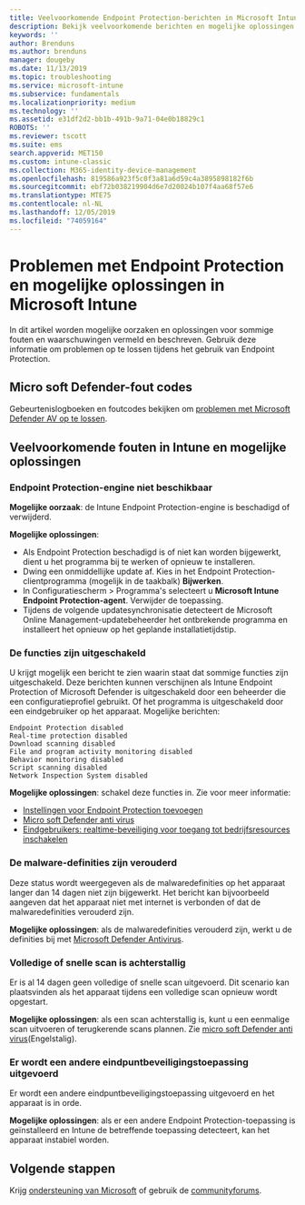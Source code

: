 ```yaml
---
title: Veelvoorkomende Endpoint Protection-berichten in Microsoft Intune - Azure | Microsoft Docs
description: Bekijk veelvoorkomende berichten en mogelijke oplossingen bij het gebruik van en het oplossen van problemen met Endpoint Protection en Microsoft Defender in Microsoft Intune.
keywords: ''
author: Brenduns
ms.author: brenduns
manager: dougeby
ms.date: 11/13/2019
ms.topic: troubleshooting
ms.service: microsoft-intune
ms.subservice: fundamentals
ms.localizationpriority: medium
ms.technology: ''
ms.assetid: e31df2d2-bb1b-491b-9a71-04e0b18829c1
ROBOTS: ''
ms.reviewer: tscott
ms.suite: ems
search.appverid: MET150
ms.custom: intune-classic
ms.collection: M365-identity-device-management
ms.openlocfilehash: 819586a923f5c0f3a81a6d59c4a3895898182f6b
ms.sourcegitcommit: ebf72b038219904d6e7d20024b107f4aa68f57e6
ms.translationtype: MTE75
ms.contentlocale: nl-NL
ms.lasthandoff: 12/05/2019
ms.locfileid: "74059164"
---
```

# <a name="endpoint-protection-issues-and-possible-solutions-in-microsoft-intune"></a>Problemen met Endpoint Protection en mogelijke oplossingen in Microsoft Intune

In dit artikel worden mogelijke oorzaken en oplossingen voor sommige fouten en waarschuwingen vermeld en beschreven. Gebruik deze informatie om problemen op te lossen tijdens het gebruik van Endpoint Protection.

## <a name="microsoft-defender-error-codes"></a>Micro soft Defender-fout codes

Gebeurtenislogboeken en foutcodes bekijken om [problemen met Microsoft Defender AV op te lossen](https://docs.microsoft.com/windows/security/threat-protection/windows-defender-antivirus/troubleshoot-windows-defender-antivirus).

## <a name="common-intune-errors-and-possible-resolutions"></a>Veelvoorkomende fouten in Intune en mogelijke oplossingen

### <a name="endpoint-protection-engine-unavailable"></a>Endpoint Protection-engine niet beschikbaar

**Mogelijke oorzaak**: de Intune Endpoint Protection-engine is beschadigd of verwijderd.

**Mogelijke oplossingen**:

- Als Endpoint Protection beschadigd is of niet kan worden bijgewerkt, dient u het programma bij te werken of opnieuw te installeren.
- Dwing een onmiddellijke update af. Kies in het Endpoint Protection-clientprogramma (mogelijk in de taakbalk) **Bijwerken**.
- In Configuratiescherm > Programma's selecteert u **Microsoft Intune Endpoint Protection-agent**. Verwijder de toepassing.
- Tijdens de volgende updatesynchronisatie detecteert de Microsoft Online Management-updatebeheerder het ontbrekende programma en installeert het opnieuw op het geplande installatietijdstip.

### <a name="features-are-disabled"></a>De functies zijn uitgeschakeld

U krijgt mogelijk een bericht te zien waarin staat dat sommige functies zijn uitgeschakeld. Deze berichten kunnen verschijnen als Intune Endpoint Protection of Microsoft Defender is uitgeschakeld door een beheerder die een configuratieprofiel gebruikt. Of het programma is uitgeschakeld door een eindgebruiker op het apparaat. Mogelijke berichten:

`Endpoint Protection disabled`  
`Real-time protection disabled`  
`Download scanning disabled`  
`File and program activity monitoring disabled`  
`Behavior monitoring disabled`  
`Script scanning disabled`  
`Network Inspection System disabled`  

**Mogelijke oplossingen**: schakel deze functies in. Zie voor meer informatie:

- [Instellingen voor Endpoint Protection toevoegen](../protect/endpoint-protection-configure.md)
- [Micro soft Defender anti virus](../configuration/device-restrictions-windows-10.md#microsoft-defender-antivirus)
- [Eindgebruikers: realtime-beveiliging voor toegang tot bedrijfsresources inschakelen](/intune-user-help/turn-on-defender-windows)

### <a name="malware-definitions-out-of-date"></a>De malware-definities zijn verouderd

Deze status wordt weergegeven als de malwaredefinities op het apparaat langer dan 14 dagen niet zijn bijgewerkt. Het bericht kan bijvoorbeeld aangeven dat het apparaat niet met internet is verbonden of dat de malwaredefinities verouderd zijn.

**Mogelijke oplossingen**: als de malwaredefinities verouderd zijn, werkt u de definities bij met [Microsoft Defender Antivirus](../configuration/device-restrictions-windows-10.md#microsoft-defender-antivirus).

### <a name="full-scan-overdue-or-quick-scan-overdue"></a>Volledige of snelle scan is achterstallig

Er is al 14 dagen geen volledige of snelle scan uitgevoerd. Dit scenario kan plaatsvinden als het apparaat tijdens een volledige scan opnieuw wordt opgestart.

**Mogelijke oplossingen**: als een scan achterstallig is, kunt u een eenmalige scan uitvoeren of terugkerende scans plannen. Zie [micro soft Defender anti virus](../configuration/device-restrictions-windows-10.md#microsoft-defender-antivirus)(Engelstalig).

### <a name="another-endpoint-protection-application-running"></a>Er wordt een andere eindpuntbeveiligingstoepassing uitgevoerd

Er wordt een andere eindpuntbeveiligingstoepassing uitgevoerd en het apparaat is in orde.

**Mogelijke oplossingen**: als er een andere Endpoint Protection-toepassing is geïnstalleerd en Intune de betreffende toepassing detecteert, kan het apparaat instabiel worden.

## <a name="next-steps"></a>Volgende stappen

Krijg [ondersteuning van Microsoft](get-support.md) of gebruik de [communityforums](https://social.technet.microsoft.com/Forums/en-US/home?category=microsoftintune).
